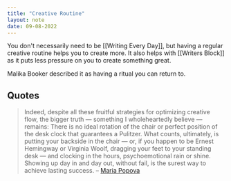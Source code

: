 ```yaml
---
title: "Creative Routine"
layout: note
date: 09-08-2022
---
```


You don't necessarily need to be [[Writing Every Day]], but having a regular creative routine helps you to create more. It also helps with [[Writers Block]] as it puts less pressure on you to create something great.

Malika Booker described it as having a ritual you can return to.

## Quotes

> Indeed, despite all these fruitful strategies for optimizing creative flow, the bigger truth — something I wholeheartedly believe — remains: There is no ideal rotation of the chair or perfect position of the desk clock that guarantees a Pulitzer. What counts, ultimately, is putting your backside in the chair — or, if you happen to be Ernest Hemingway or Virginia Woolf, dragging your feet to your standing desk — and clocking in the hours, psychoemotional rain or shine. Showing up day in and day out, without fail, is the surest way to achieve lasting success.
– <a href="https://getpocket.com/explore/item/the-psychology-of-writing-and-the-cognitive-science-of-the-perfect-daily-routine" >Maria Popova</a>
